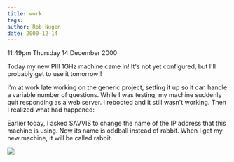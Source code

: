 ```yaml
---
title: work
tags: 
author: Rob Nugen
date: 2000-12-14
---
```


<p class=date>11:49pm Thursday 14 December 2000</p>

<p>Today my new PIII 1GHz machine came in!  It's not
yet configured, but I'll probably get to use it
tomorrow!!</p>

<p>I'm at work late working on the generic project,
setting it up so it can handle a variable number of
questions.  While I was testing, my machine suddenly
quit responding as a web server.  I rebooted and it
still wasn't working.  Then I realized what had
happened:</p>

<p>Earlier today, I asked SAVVIS to change the name of
the IP address that this machine is using.  Now its
name is oddball instead of rabbit.  When I get my new
machine, it will be called rabbit.</p>

<p><img src="/images/rob/wL-ROB.gif"/></p>
